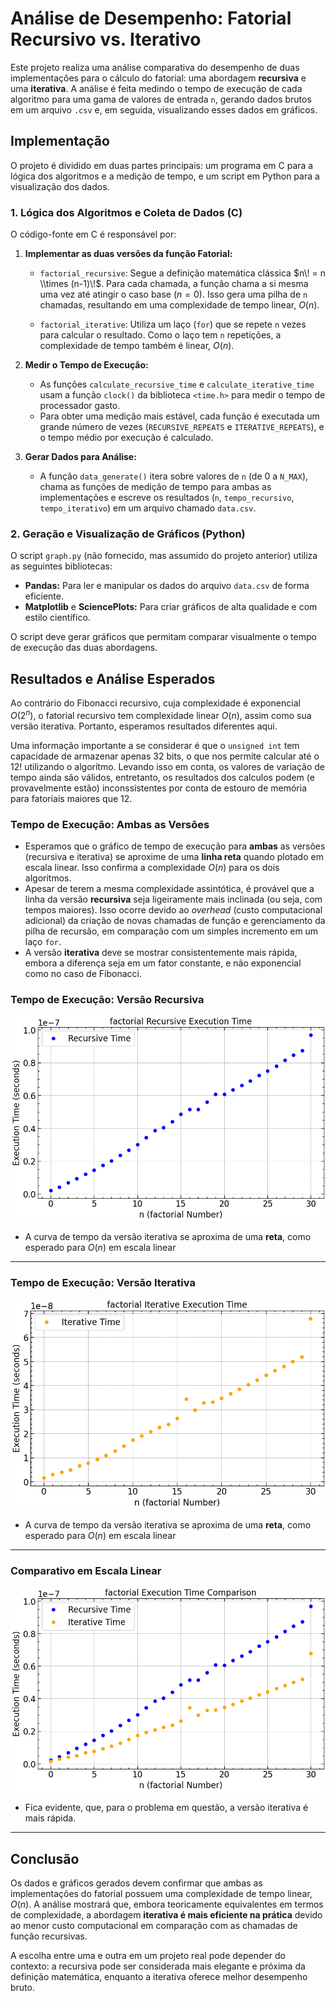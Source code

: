 # Análise de Desempenho: Fatorial Recursivo vs. Iterativo

Este projeto realiza uma análise comparativa do desempenho de duas implementações para o cálculo do fatorial: uma abordagem **recursiva** e uma **iterativa**. A análise é feita medindo o tempo de execução de cada algoritmo para uma gama de valores de entrada `n`, gerando dados brutos em um arquivo `.csv` e, em seguida, visualizando esses dados em gráficos.

## Implementação

O projeto é dividido em duas partes principais: um programa em C para a lógica dos algoritmos e a medição de tempo, e um script em Python para a visualização dos dados.

### **1. Lógica dos Algoritmos e Coleta de Dados (C)**

O código-fonte em C é responsável por:

1.  **Implementar as duas versões da função Fatorial:**

      * `factorial_recursive`: Segue a definição matemática clássica $n\! = n \\times (n-1)\!$. Para cada chamada, a função chama a si mesma uma vez até atingir o caso base ($n=0$). Isso gera uma pilha de `n` chamadas, resultando em uma complexidade de tempo linear, $O(n)$.

      * `factorial_iterative`: Utiliza um laço (`for`) que se repete `n` vezes para calcular o resultado. Como o laço tem `n` repetições, a complexidade de tempo também é linear, $O(n)$.


2.  **Medir o Tempo de Execução:**

      * As funções `calculate_recursive_time` e `calculate_iterative_time` usam a função `clock()` da biblioteca `<time.h>` para medir o tempo de processador gasto.
      * Para obter uma medição mais estável, cada função é executada um grande número de vezes (`RECURSIVE_REPEATS` e `ITERATIVE_REPEATS`), e o tempo médio por execução é calculado.

3.  **Gerar Dados para Análise:**

      * A função `data_generate()` itera sobre valores de `n` (de 0 a `N_MAX`), chama as funções de medição de tempo para ambas as implementações e escreve os resultados (`n`, `tempo_recursivo`, `tempo_iterativo`) em um arquivo chamado `data.csv`.

### **2. Geração e Visualização de Gráficos (Python)**

O script `graph.py` (não fornecido, mas assumido do projeto anterior) utiliza as seguintes bibliotecas:

  * **Pandas:** Para ler e manipular os dados do arquivo `data.csv` de forma eficiente.
  * **Matplotlib** e **SciencePlots:** Para criar gráficos de alta qualidade e com estilo científico.

O script deve gerar gráficos que permitam comparar visualmente o tempo de execução das duas abordagens.

## Resultados e Análise Esperados

Ao contrário do Fibonacci recursivo, cuja complexidade é exponencial $O(2^n)$, o fatorial recursivo tem complexidade linear $O(n)$, assim como sua versão iterativa. Portanto, esperamos resultados diferentes aqui.

Uma informação importante a se considerar é que o `unsigned int` tem capacidade de armazenar apenas 32 bits, o que nos permite calcular até o 12! utilizando o algorítmo.
Levando isso em conta, os valores de variação de tempo ainda são válidos, entretanto,  os resultados dos calculos podem (e provavelmente estão) inconssistentes por conta de estouro de memória para fatoriais maiores que 12.

### **Tempo de Execução: Ambas as Versões**

  * Esperamos que o gráfico de tempo de execução para **ambas** as versões (recursiva e iterativa) se aproxime de uma **linha reta** quando plotado em escala linear. Isso confirma a complexidade $O(n)$ para os dois algoritmos.
  * Apesar de terem a mesma complexidade assintótica, é provável que a linha da versão **recursiva** seja ligeiramente mais inclinada (ou seja, com tempos maiores). Isso ocorre devido ao *overhead* (custo computacional adicional) da criação de novas chamadas de função e gerenciamento da pilha de recursão, em comparação com um simples incremento em um laço `for`.
  * A versão **iterativa** deve se mostrar consistentemente mais rápida, embora a diferença seja em um fator constante, e não exponencial como no caso de Fibonacci.


### **Tempo de Execução: Versão Recursiva**

![Recursive Image](graphics/factorial_recursive_times.png)

* A curva de tempo da versão iterativa se aproxima de uma **reta**, como esperado para $O(n)$ em escala linear


---

### **Tempo de Execução: Versão Iterativa**


![Iterative Image](graphics/factorial_iterative_times.png)

* A curva de tempo da versão iterativa se aproxima de uma **reta**, como esperado para $O(n)$ em escala linear

---

### **Comparativo em Escala Linear**

![Comparative Image](graphics/factorial_times.png)

* Fica evidente, que, para o problema em questão, a versão iterativa é mais rápida.

---



## Conclusão

Os dados e gráficos gerados devem confirmar que ambas as implementações do fatorial possuem uma complexidade de tempo linear, $O(n)$. A análise mostrará que, embora teoricamente equivalentes em termos de complexidade, a abordagem **iterativa é mais eficiente na prática** devido ao menor custo computacional em comparação com as chamadas de função recursivas.

A escolha entre uma e outra em um projeto real pode depender do contexto: a recursiva pode ser considerada mais elegante e próxima da definição matemática, enquanto a iterativa oferece melhor desempenho bruto.

